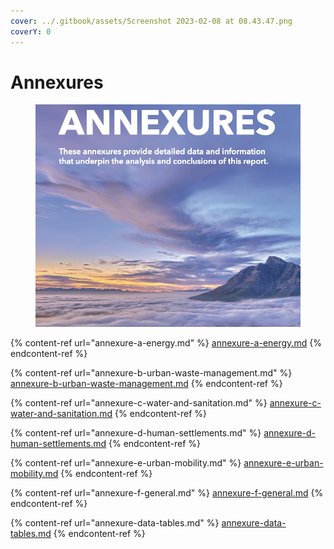 ```yaml
---
cover: ../.gitbook/assets/Screenshot 2023-02-08 at 08.43.47.png
coverY: 0
---
```


# Annexures

<figure><img src="../.gitbook/assets/image (5).png" alt=""><figcaption></figcaption></figure>

{% content-ref url="annexure-a-energy.md" %}
[annexure-a-energy.md](annexure-a-energy.md)
{% endcontent-ref %}

{% content-ref url="annexure-b-urban-waste-management.md" %}
[annexure-b-urban-waste-management.md](annexure-b-urban-waste-management.md)
{% endcontent-ref %}

{% content-ref url="annexure-c-water-and-sanitation.md" %}
[annexure-c-water-and-sanitation.md](annexure-c-water-and-sanitation.md)
{% endcontent-ref %}

{% content-ref url="annexure-d-human-settlements.md" %}
[annexure-d-human-settlements.md](annexure-d-human-settlements.md)
{% endcontent-ref %}

{% content-ref url="annexure-e-urban-mobility.md" %}
[annexure-e-urban-mobility.md](annexure-e-urban-mobility.md)
{% endcontent-ref %}

{% content-ref url="annexure-f-general.md" %}
[annexure-f-general.md](annexure-f-general.md)
{% endcontent-ref %}

{% content-ref url="annexure-data-tables.md" %}
[annexure-data-tables.md](annexure-data-tables.md)
{% endcontent-ref %}
